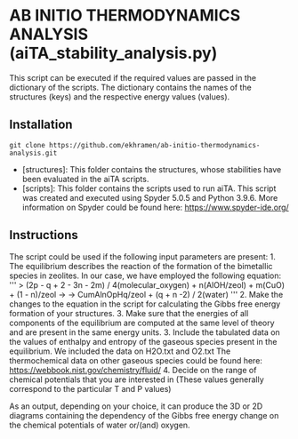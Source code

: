 # AB INITIO THERMODYNAMICS ANALYSIS (aiTA_stability_analysis.py)

This script can be executed if the required values are passed in the dictionary of the scripts. 
The dictionary contains the names of the structures (keys) and the respective energy values (values). 


## Installation

```
git clone https://github.com/ekhramen/ab-initio-thermodynamics-analysis.git
```

* [structures]: This folder contains the structures, whose stabilities have been evaluated in the aiTA scripts.
* [scripts]: This folder contains the scripts used to run aiTA.
This script was created and executed using Spyder 5.0.5 and Python 3.9.6.
More information on Spyder could be found here: https://www.spyder-ide.org/

## Instructions

The script could be used if the following input parameters are present:
	1. The equilibrium describes the reaction of the formation of the bimetallic species in zeolites. 
	In our case, we have employed the following equation: 
        ''' 
	> (2p - q + 2 - 3n - 2m) / 4(molecular_oxygen) +  n(AlOH/zeol) + m(CuO) + (1 - n)/zeol ->
         -> CumAlnOpHq/zeol + (q + n -2) / 2(water)
        '''
        2. Make the changes to the equation in the script for calculating the Gibbs free energy formation of your structures.
	3. Make sure that the energies of all components of the equilibrium are computed at the same level of theory and are present in the same energy units.
	3. Include the tabulated data on the values of enthalpy and entropy of the gaseous species present in the equilibrium. We included the data on H2O.txt and O2.txt 
	The thermochemical data on other gaseous species could be found here: https://webbook.nist.gov/chemistry/fluid/
	4. Decide on the range of chemical potentials that you are interested in (These values generally correspond to the particular T and P values)


As an output, depending on your choice, it can produce the 3D or 2D diagrams containing the dependency of the Gibbs free energy change on the chemical potentials of water or/(and) oxygen.

